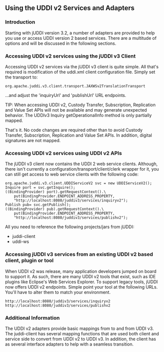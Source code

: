## Using the UDDI v2 Services and Adapters

### Introduction

Starting with jUDDI version 3.2, a number of adapters are provided to help you use or access UDDI version 2 based services. There are a multitude of options and will be discussed in the following sections.

### Accessing UDDI v2 services using the jUDDI v3 Client

Accessing UDDI v2 services via the jUDDI v3 client is quite simple. All that's required is modification of the uddi.xml client configuration file. Simply set the transport to:

````
org.apache.juddi.v3.client.transport.JAXWSv2TranslationTransport
````

...and adjust the 'inquiryUrl' and 'publishUrl' URL endpoints.

TIP: When accessing UDDI v2, Custody Transfer, Subscription, Replication and Value Set APIs will not be available and may generate unexpected behavior. The UDDIv3 Inquiry getOperationalInfo method is only partially mapped.

That's it. No code changes are required other than to avoid Custody Transfer, Subscription, Replication and Value Set APIs. In addition, digital signatures are not mapped.

### Accessing UDDI v2 services using UDDI v2 APIs

The jUDDI v3 client now contains the UDDI 2 web service clients. Although, there isn't currently a configuration/transport/client/clerk wrapper for it, you can still get access to web service clients with the following code:

````
org.apache.juddi.v3.client.UDDIServiceV2 svc = new UDDIServiceV2();
Inquire port = svc.getInquire();
((BindingProvider) port).getRequestContext().\
	put(BindingProvider.ENDPOINT_ADDRESS_PROPERTY, 
	"http://localhost:8080/juddiv3/services/inquiryv2");
Publish pub= svc.getPublish();
((BindingProvider) pub).getRequestContext().\
	put(BindingProvider.ENDPOINT_ADDRESS_PROPERTY, 
	"http://localhost:8080/juddiv3/services/publishv2");
````

All you need to reference the following projects/jars from jUDDI:

* juddi-client
* uddi-ws

### Accessing jUDDI v3 services from an existing UDDI v2 based client, plugin or tool

When UDDI v2 was release, many application developers jumped on board to support it. As such, there are many UDDI v2 tools that exist, such as IDE plugins like Eclipse's Web Services Explorer. To support legacy tools, jUDDI now offers UDDI v2 endpoints. Simple point your tool at the following URLs. You'll have to alter them to match your environment. 

````
http://localhost:8080/juddiv3/services/inquiryv2
http://localhost:8080/juddiv3/services/publishv2
````

### Additional Information

The UDDI v2 adapters provide basic mappings from to and from UDDI v3. The juddi-client has several mapping functions that are used both client and service side to convert from UDDI v2 to UDDI v3. In addition, the client has as several interface adapters to help with a seamless transition.
